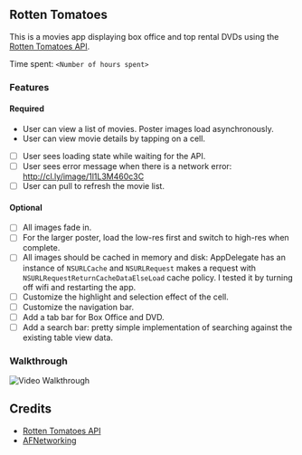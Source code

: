 ## Rotten Tomatoes

This is a movies app displaying box office and top rental DVDs using the [Rotten Tomatoes API](http://developer.rottentomatoes.com/docs/read/JSON).

Time spent: `<Number of hours spent>`

### Features

#### Required

- User can view a list of movies. Poster images load asynchronously.
- User can view movie details by tapping on a cell.
- [ ] User sees loading state while waiting for the API.
- [ ] User sees error message when there is a network error: http://cl.ly/image/1l1L3M460c3C
- [ ] User can pull to refresh the movie list.

#### Optional

- [ ] All images fade in.
- [ ] For the larger poster, load the low-res first and switch to high-res when complete.
- [ ] All images should be cached in memory and disk: AppDelegate has an instance of `NSURLCache` and `NSURLRequest` makes a request with `NSURLRequestReturnCacheDataElseLoad` cache policy. I tested it by turning off wifi and restarting the app.
- [ ] Customize the highlight and selection effect of the cell.
- [ ] Customize the navigation bar.
- [ ] Add a tab bar for Box Office and DVD.
- [ ] Add a search bar: pretty simple implementation of searching against the existing table view data.

### Walkthrough
![Video Walkthrough](http://i.imgur.com/9d4fXIm.gif)

Credits
---------
* [Rotten Tomatoes API](http://developer.rottentomatoes.com/docs/read/JSON)
* [AFNetworking](https://github.com/AFNetworking/AFNetworking)
